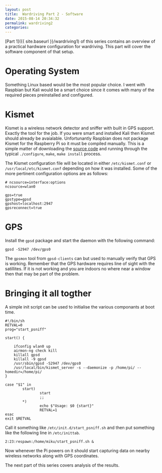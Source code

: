 ```yaml
---
layout: post
title:  Wardriving Part 2 - Software
date: 2015-08-14 20:34:32
permalink: wardriving2
categories: 
---
```

[Part 1]({{ site.baseurl }}/wardriving1) of this series contains an overview of a practical hardware configuration for wardriving. This part will cover the software component of that setup.

Operating System
===
Something Linux based would be the most popular choice. I went with Raspbian but Kali would be a smart choice since it comes with many of the required pieces preinstalled and configured.

Kismet
===
Kismet is a wireless network detector and sniffer with built in GPS support. Exactly the tool for the job. If you were smart and installed Kali then Kismet should already be avaialable. Unfortunantly Raspbian does not package Kismet for the Raspberry Pi so it must be compiled manually. This is a simple matter of downloading the [source code](https://kismetwireless.net/download.shtml) and running through the typical `./configure`, `make`, `make install` process.

The Kismet configuration file will be located in either `/etc/kismet.conf` or `/usr/local/etc/kismet.conf` depending on how it was installed. Some of the more pertinent configuration options are as follows:

    # ncsource=interface:options 
    ncsource=wlan0 

    gps=true
    gpstype=gpsd
    gpshost=localhost:2947
    gpsreconnect=true

GPS
===
Install the `gpsd` package and start the daemon with the following command:

    gpsd -S2947 /dev/gps0

The `gpsmon` tool from `gpsd-clients` can but used to manually verify that GPS is working. Remember that the GPS hardware requires line of sight with the satillites. If it is not working and you are indoors no where near a window then that may be part of the problem.

Bringing it all togther
===
A simple init script can be used to initialise the various componants at boot time.

    #!/bin/sh
    RETVAL=0
    prog="start_psniff"

    start() {

        ifconfig wlan0 up
        airmon-ng check kill
        killall gpsd
        killall -9 gpsd
        /usr/sbin/gpsd -S2947 /dev/gps0
        /usr/local/bin/kismet_server -s --daemonize -p /home/pi/ --homedir=/home/pi/
    }

    case "$1" in
            start)
                    start
                    ;;
            *)
                    echo $"Usage: $0 {start}"
                    RETVAL=1
    esac
    exit $RETVAL
                          
Call it something like `/etc/init.d/start_psniff.sh` and then put something like the following line in `/etc/inittab`.

    2:23:respawn:/home/miku/start_psniff.sh &

Now whenever the Pi powers on it should start capturing data on nearby wireless networks along with GPS coordinates.

The next part of this series covers analysis of the results.

